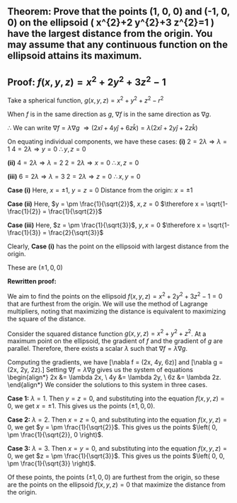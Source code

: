 ## Theorem: Prove that the points (1, 0, 0) and (-1, 0, 0) on the ellipsoid \( x^{2}+2 y^{2}+3 z^{2}=1 \) have the largest distance from the origin. You may assume that any continuous function on the ellipsoid attains its maximum.


## Proof: $f(x, y, z) = x^2 + 2y^2 + 3z^2 -1$

Take a spherical function, 
$g(x, y, z) = x^2 + y^2 + z^2 - r^2$

When $f$ is in the same direction as $g$,
$\nabla f$ is in the same direction as $\nabla g$.

$\therefore$ We can write
$\nabla f = \lambda \nabla g$
$\Rightarrow (2x \hat{i} + 4y\hat{j} + 6z\hat{k}) = \lambda (2x \hat{i} + 2y\hat{j} + 2z\hat{k})$

On equating individual components, we have these cases:
**(i)**  $2 = 2\lambda \Rightarrow \lambda = 1$ 
$4 = 2\lambda \Rightarrow y = 0$
$\therefore y, z = 0$

**(ii)** $4 = 2\lambda \Rightarrow \lambda = 2$
$2 = 2\lambda \Rightarrow x = 0$
$\therefore x, z = 0$

**(iii)** $6 = 2\lambda \Rightarrow \lambda = 3$
$2 = 2\lambda \Rightarrow z = 0$
$\therefore x, y = 0$

**Case (i)** Here, $x = \pm 1$, $y = z = 0$
Distance from the origin: $x = \pm 1$

**Case (ii)** Here, $y = \pm \frac{1}{\sqrt{2}}$, $x, z = 0$
$\therefore x = \sqrt{1-\frac{1}{2}} = \frac{1}{\sqrt{2}}$

**Case (iii)** Here, $z = \pm \frac{1}{\sqrt{3}}$, $y, x = 0$
$\therefore x = \sqrt{1-\frac{1}{3}} = \frac{2}{\sqrt{3}}$

Clearly, **Case (i)** has the point on the ellipsoid with largest distance from the origin.

These are $(\pm 1, 0, 0)$ 


**Rewritten proof:**

We aim to find the points on the ellipsoid $f(x,y,z) = x^2 + 2y^2 + 3z^2 - 1 = 0$ that are furthest from the origin.  We will use the method of Lagrange multipliers, noting that maximizing the distance is equivalent to maximizing the square of the distance.

Consider the squared distance function $g(x,y,z) = x^2 + y^2 + z^2$. At a maximum point on the ellipsoid, the gradient of $f$ and the gradient of $g$ are parallel.  Therefore, there exists a scalar $\lambda$ such that $\nabla f = \lambda \nabla g$. 

Computing the gradients, we have 
\[\nabla f = (2x, 4y, 6z)\] 
and 
\[\nabla g = (2x, 2y, 2z).\]
Setting $\nabla f = \lambda \nabla g$ gives us the system of equations
\begin{align*}
2x &= \lambda 2x, \\
4y &= \lambda 2y, \\
6z &= \lambda 2z.
\end{align*}
We consider the solutions to this system in three cases.

**Case 1:** $\lambda = 1$.  Then $y = z = 0$, and substituting into the equation $f(x,y,z) = 0$, we get $x = \pm 1$.  This gives us the points $(\pm 1, 0, 0)$.

**Case 2:** $\lambda = 2$. Then $x = z = 0$, and substituting into the equation $f(x,y,z) = 0$, we get $y = \pm \frac{1}{\sqrt{2}}$. This gives us the points $\left( 0, \pm \frac{1}{\sqrt{2}}, 0 \right)$.

**Case 3:** $\lambda = 3$.  Then $x = y = 0$, and substituting into the equation $f(x,y,z) = 0$, we get $z = \pm \frac{1}{\sqrt{3}}$. This gives us the points $\left( 0, 0, \pm \frac{1}{\sqrt{3}} \right)$.

Of these points, the points $(\pm 1, 0, 0)$ are furthest from the origin, so these are the points on the ellipsoid $f(x,y,z) = 0$ that maximize the distance from the origin. 
